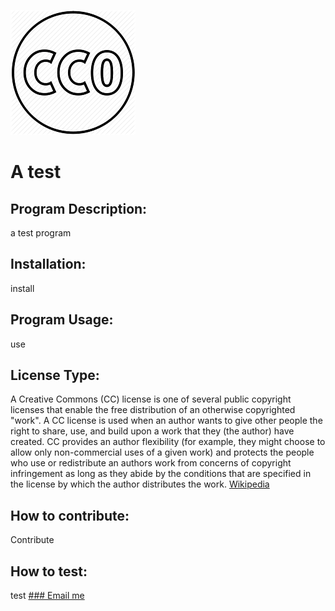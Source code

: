 
![CCO Logo](/utils/cco.png)
 # A test
 ## Program Description:
 a test program
 ## Installation:
 install
 ## Program Usage:
 use
 ## License Type: 
 A Creative Commons (CC) license is one of several public copyright licenses that enable the free distribution of an otherwise copyrighted "work". A CC license is used when an author wants to give other people the right to share, use, and build upon a work that they (the author) have created. CC provides an author flexibility (for example, they might choose to allow only non-commercial uses of a given work) and protects the people who use or redistribute an authors work from concerns of copyright infringement as long as they abide by the conditions that are specified in the license by which the author distributes the work.
 [Wikipedia](https://en.wikipedia.org/wiki/Creative_Commons_license#Zero_/_public_domain)

 ## How to contribute:
 Contribute
 ## How to test:
 test
[### Email me](mailto:terrylthompsonintx@gmail.com)

